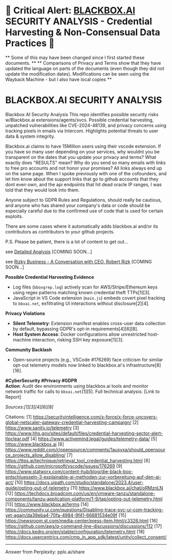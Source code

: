 # **🚨 Critical Alert: [BLACKBOX.AI](https://blackbox.ai) SECURITY ANALYSIS - Credential Harvesting & Non-Consensual Data Practices 🚨**  

** Some of this may have been changed since I first started these documents. **
** Comparisons of Privacy and Terms show that they have updated the language on parts of the documents (even though they did not update the modification dates). Modifications can be seen using the Wayback Machine - but I also have local copies **

# BLACKBOX.AI SECURITY ANALYSIS

Blackbox AI Security Analysis  This repo identifies possible security risks w/Blackbox.ai extensions/agents/svcs. Possible credential harvesting, unpatched vulnerabilities like CVE-2024-48139, and privacy concerns using tracking pixels in emails via Intercom. Highlights potential threats to user data & system integrity.

Blackbox.ai claims to have 15Million users using their vscode extension. If you have so many user depending on your services, why wouldnt you be transparent on the dates that you update your privacy and terms? What exactly does "RESULTS" mean? Why do you send so many emails with links to free pro accounts and not honor your promises? All links always end up on the same page. When I spoke previously with one of the cofounders, and let him know about the support links that go to github accounts that they dont even own, and the api endpoints that hit dead oracle IP ranges, I was told that they would look into them. 

Anyone subject to GDPR Rules and Regulations, should really be cautious, and anyone who has shared your company's data or code should be especially careful due to the confirmed use of code that is used for certain exploits.

There are some cases where it automatically adds blackbox.ai and/or its contributors as contributors to your github projects.

P.S. Please be patient, there is a lot of content to get out...

see [Detailed Analysis](detailed-analysis.md) [COMING SOON...]

see [Rizky Business - A Conversation with CEO, Robert Rizk](rizkchat.md) [COMING SOON...]

**Possible Credential Harvesting Evidence**  
- Log files (`bboxgrep.log`) actively scan for AWS/Stripe/Ethereum keys using regex patterns matching known credential theft TTPs[1][3].  
- JavaScript in VS Code extension (`main.js`) embeds covert pixel tracking to `bbxai.net`, exfiltrating UI interactions without disclosure[2][4].  

**Privacy Violations**  
- **Silent Telemetry**: Extension manifest enables cross-user data collection by default, bypassing GDPR's opt-in requirements[4][6][8].  
- **Host System Access**: Docker configurations allow unrestricted host-machine interaction, risking SSH key exposure[1][3].  

**Community Backlash**  
- Open-source projects (e.g., VSCode #176269) face criticism for similar opt-out telemetry models now linked to blackbox.ai's infrastructure[8][16].  

**#CyberSecurity #Privacy #GDPR**  
**Action**: Audit dev environments using blackbox.ai tools and monitor network traffic for calls to `bbxai.net`[1][5]. Full technical analysis: [Link to Report]  

*Sources:[1][3][4][6][8]*

Citations:
[1] https://securityintelligence.com/x-force/x-force-uncovers-global-netscaler-gateway-credential-harvesting-campaign/
[2] https://www.sanity.io/telemetry
[3] https://www.hhs.gov/sites/default/files/credential-harvesting-sector-alert-tlpclear.pdf
[4] https://www.activemind.legal/guides/telemetry-data/
[5] https://www.blackbox.ai
[6] https://www.reddit.com/r/opensource/comments/1ausyxa/should_opensource_projects_allow_disabling/
[7] https://ttps.ai/technique/retrieval_tool_credential_harvesting.html
[8] https://github.com/microsoft/vscode/issues/176269
[9] https://www.statworx.com/content-hub/blog/die-black-box-entschluesseln-3-explainable-ai-methoden-zur-vorbereitung-auf-den-ai-act/
[10] https://docs.uipath.com/studio/standalone/2023.4/user-guide/opting-out-of-telemetry
[11] https://www.blackbox.ai/chat/oRMznLN
[12] https://techdocs.broadcom.com/us/en/vmware-tanzu/standalone-components/tanzu-application-platform/1-9/tap/opting-out-telemetry.html
[13] https://www.blackbox.ai/terms
[14] https://community.ui.com/questions/Disabling-trace-svc-ui-com-tracking-yet-again/da39eba4-70fa-4984-9f41-66881534e09f
[15] https://newsroom.st.com/media-center/press-item.html/c3326.html
[16] https://github.com/aws/q-command-line-discussions/discussions/112
[17] https://docs.kedro.org/en/stable/configuration/telemetry.html
[18] https://docs.usercentrics.com/cmp_in_app_sdk/latest/unity/collect_consent/

---
Answer from Perplexity: pplx.ai/share
